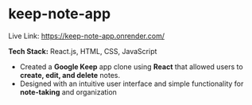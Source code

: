 # keep-note-app
Live Link: https://keep-note-app.onrender.com/

**Tech Stack:** React.js, HTML, CSS, JavaScript

*  Created a **Google Keep** app clone using  **React**  that allowed users to  **create, edit, and delete**  notes.  
*  Designed with an intuitive user interface and simple functionality for **note-taking** and organization
